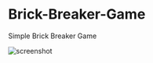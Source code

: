 # Brick-Breaker-Game
Simple Brick Breaker Game


![screenshot](Brick-Breaker-Game/CSE_165_Final.jpg?raw=true "Optional Title")
